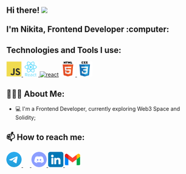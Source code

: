 <h2 align="left">
  <br>Hi there! <img src="https://user-images.githubusercontent.com/42378118/110234147-e3259600-7f4e-11eb-95be-0c4047144dea.gif" width="30"><br>
  <br> I'm Nikita, Frontend Developer :computer:<br>
</h2> 
<h2 align="left">Technologies and Tools I use:</h2>
<p align="left">

<a href="https://developer.mozilla.org/en-US/docs/Web/JavaScript" target="_blank"> <img src="https://raw.githubusercontent.com/devicons/devicon/master/icons/javascript/javascript-original.svg" alt="javascript" width="40" height="40"/> </a>
<a href="https://reactjs.org/" target="_blank"> <img src="https://raw.githubusercontent.com/devicons/devicon/master/icons/react/react-original-wordmark.svg" alt="react" width="40" height="40"/> </a>
<a href="https://docs.soliditylang.org/en/v0.8.23/" target="_blank"> <img src="https://cdn.jsdelivr.net/gh/devicons/devicon/icons/solidity/solidity-original.svg" alt="react" width="40" height="40"/></a>
<a href="(https://html.spec.whatwg.org/multipage/" target="_blank"> <img src="https://raw.githubusercontent.com/devicons/devicon/master/icons/html5/html5-original-wordmark.svg" alt="html5" width="40" height="40"/> </a>
<a href="https://www.w3schools.com/css/" target="_blank"> <img src="https://raw.githubusercontent.com/devicons/devicon/master/icons/css3/css3-original-wordmark.svg" alt="css3" width="40" height="40"/> </a>
</p>

<h2 align="left">👨🏻‍💻 About Me:</h2>

- :computer: I'm a Frontend Developer, currently exploring Web3 Space and Solidity;

<h2 align = "left"> 📫 How to reach me:</h2>

  <a href = "https://t.me/aZo1010" style = "margin-right: 10px">
    <img src = "logos/telegram.png" alt = "Telegram-logo" width="40px" height="40px">
  </a>&nbsp;&nbsp;<a href = "https://discord.com/channels/@me">
    <img src = "logos/discord.svg" alt = "Discord-logo" width="40px" height="40px">
  </a><a href = "https://www.linkedin.com/in/nikita-petrukhin/">
    <img src = "logos/linkedin.png" alt = "LinkedIn-logo" width="40px" height="40px">
  </a><a href = "mailto:nikita.p1577@gmail.com">
    <img src = "logos/gmail.png" alt = "G-Mail-logo" width="40px" height="40px">
  </a>

